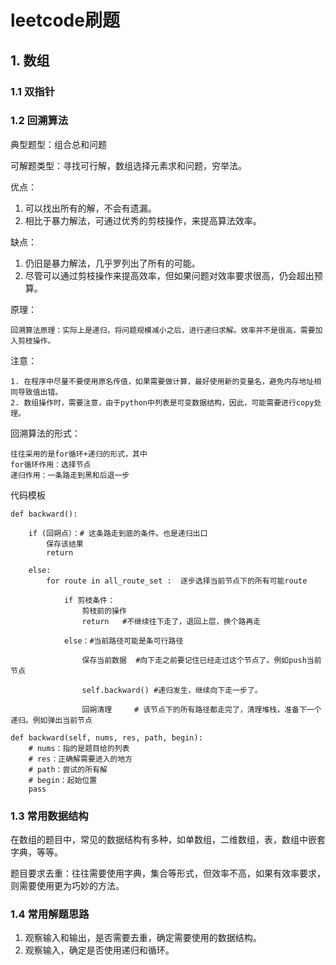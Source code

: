 # leetcode刷题

## 1. 数组

### 1.1 双指针

### 1.2 回溯算法

典型题型：组合总和问题

可解题类型：寻找可行解，数组选择元素求和问题，穷举法。

优点：

1. 可以找出所有的解，不会有遗漏。
2. 相比于暴力解法，可通过优秀的剪枝操作，来提高算法效率。

缺点：

1. 仍旧是暴力解法，几乎罗列出了所有的可能。
2. 尽管可以通过剪枝操作来提高效率，但如果问题对效率要求很高，仍会超出预算。

原理：

```
回溯算法原理：实际上是递归，将问题规模减小之后，进行递归求解。效率并不是很高，需要加入剪枝操作。
```

注意：

```
1. 在程序中尽量不要使用原名传值，如果需要做计算，最好使用新的变量名，避免内存地址相同导致值出错。
2. 数组操作时，需要注意，由于python中列表是可变数据结构，因此，可能需要进行copy处理。
```

回溯算法的形式：

```
往往采用的是for循环+递归的形式，其中
for循环作用：选择节点
递归作用：一条路走到黑和后退一步
```

代码模板

```
def backward():
    
    if (回朔点）：# 这条路走到底的条件。也是递归出口
        保存该结果
        return   
    
    else:
        for route in all_route_set :  逐步选择当前节点下的所有可能route
            
            if 剪枝条件：
                剪枝前的操作
                return   #不继续往下走了，退回上层，换个路再走
            
            else：#当前路径可能是条可行路径
            
                保存当前数据  #向下走之前要记住已经走过这个节点了。例如push当前节点
        
                self.backward() #递归发生，继续向下走一步了。
                
                回朔清理     # 该节点下的所有路径都走完了，清理堆栈，准备下一个递归。例如弹出当前节点

def backward(self, nums, res, path, begin):
    # nums：指的是题目给的列表
    # res：正确解需要进入的地方
    # path：尝试的所有解
    # begin：起始位置
    pass
```
### 1.3 常用数据结构
在数组的题目中，常见的数据结构有多种，如单数组，二维数组，表，数组中嵌套字典，等等。

题目要求去重：往往需要使用字典，集合等形式，但效率不高，如果有效率要求，则需要使用更为巧妙的方法。

### 1.4 常用解题思路
1. 观察输入和输出，是否需要去重，确定需要使用的数据结构。
2. 观察输入，确定是否使用递归和循环。

